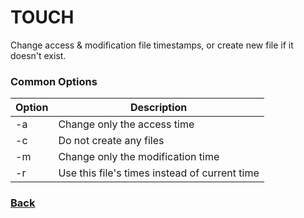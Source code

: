 # TOUCH

Change access & modification file timestamps, or create new file if it doesn't exist.

### Common Options

| Option | Description |
| --- | --- |
| -a | Change only the access time |
| -c | Do not create any files |
| -m | Change only the modification time |
| -r | Use this file's times instead of current time |

### [Back](linux-man-pages.md)

